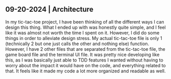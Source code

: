 ## 09-20-2024 | Architecture

In my tic-tac-toe project, I have been thinking of all the different ways I can design this thing. What I ended up with was honestly quite simple,
and I feel like it was almost not worth the time I spent on it. However, I did do some things in order to alleviate design stress. My actual
tic-tac-toe file is only 1 (technically 2 but one just calls the other and nothing else) function. However, I have 2 other files that are
separated from the tic-tac-toe file, the game board file and the terminal UI file. It was pretty nice developing like this,
as I was basically just able to TDD features I wanted without having to worry about the impact it would have on the code,
and everything related to that. It feels like it made my code a lot more organized and readable as well.